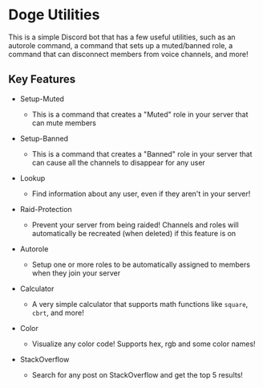 # Doge Utilities
This is a simple Discord bot that has a few useful utilities, such as an autorole command, a command that sets up a muted/banned role, a command that can disconnect members from voice channels, and more!

## Key Features
- Setup-Muted
  - This is a command that creates a "Muted" role in your server that can mute members

- Setup-Banned
  - This is a command that creates a "Banned" role in your server that can cause all the channels to disappear for any user

- Lookup
  - Find information about any user, even if they aren't in your server!

- Raid-Protection
  - Prevent your server from being raided! Channels and roles will automatically be recreated (when deleted) if this feature is on

- Autorole
  - Setup one or more roles to be automatically assigned to members when they join your server

- Calculator
  - A very simple calculator that supports math functions like `square`, `cbrt`, and more!

- Color
  - Visualize any color code! Supports hex, rgb and some color names!

- StackOverflow
  - Search for any post on StackOverflow and get the top 5 results!

